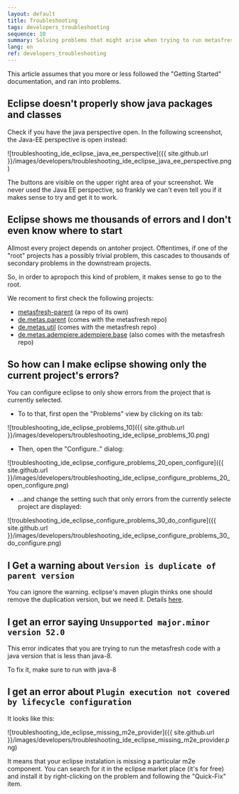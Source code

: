 ```yaml
---
layout: default
title: Troubleshooting
tags: developers_troubleshooting
sequence: 10 
summary: Solving problems that might arise when trying to run metasfresh from eclipse
lang: en
ref: developers_troubleshooting
---
```


This article assumes that you more or less followed the "Getting Started" documentation, and ran into problems.

## Eclipse doesn't properly show java packages and classes

Check if you have the java perspective open. In the following screenshot, the Java-EE perspective is open instead:

![troubleshooting_ide_eclipse_java_ee_perspective]({{ site.github.url }}/images/developers/troubleshooting_ide_eclipse_java_ee_perspective.png)

The buttons are visible on the upper right area of your screenshot.
We never used the Java EE perspective, so frankly we can't even tell you if it makes sense to try and get it to work.

## Eclipse shows me thousands of errors and I don't even know where to start

Allmost every project depends on antoher project. Oftentimes, if one of the "root" projects has a possibly trivial problem, this cascades to thousands of secondary problems in the downstream projects.

So, in order to apropoch this kind of problem, it makes sense to go to the root.

We recoment to first check the following projects:

* [metasfresh-parent](https://github.com/metasfresh/metasfresh-parent) (a repo of its own)
* [de.metas.parent](https://github.com/metasfresh/metasfresh/tree/master/de.metas.parent) (comes with the metasfresh repo)
* [de.metas.util](https://github.com/metasfresh/metasfresh/tree/master/de.metas.util) (comes with the metasfresh repo)
* [de.metas.adempiere.adempiere.base](https://github.com/metasfresh/metasfresh/tree/master/de.metas.adempiere.adempiere/base) (also comes with the metasfresh repo)

## So how can I make eclipse showing only the current project's errors?

You can configure eclipse to only show errors from the project that is currently selected.

* To to that, first open the "Problems" view by clicking on its tab:

![troubleshooting_ide_eclipse_problems_10]({{ site.github.url }}/images/developers/troubleshooting_ide_eclipse_problems_10.png)

* Then, open the "Configure.." dialog:

![troubleshooting_ide_eclipse_configure_problems_20_open_configure]({{ site.github.url }}/images/developers/troubleshooting_ide_eclipse_configure_problems_20_open_configure.png)

* ...and change the setting such that only errors from the currently selecte project are displayed: 

![troubleshooting_ide_eclipse_configure_problems_30_do_configure]({{ site.github.url }}/images/developers/troubleshooting_ide_eclipse_configure_problems_30_do_configure.png)

## I Get a warning about `Version is duplicate of parent version`

You can ignore the warning. eclipse's maven plugin thinks one should remove the duplication version, but we need it. Details [here](http://docs.metasfresh.org/pages/infrastructure/ci_en).

## I get an error saying `Unsupported major.minor version 52.0`

This error indicates that you are trying to run the metasfresh code with a java version that is less than java-8.

To fix it, make sure to run with java-8

## I get an error about `Plugin execution not covered by lifecycle configuration`

It looks like this:

![troubleshooting_ide_eclipse_missing_m2e_provider]({{ site.github.url }}/images/developers/troubleshooting_ide_eclipse_missing_m2e_provider.png)

It means that your eclipse instalation is missing a particular m2e component. You can search for it in the eclipse market place (it's for free) and install it by right-clicking on the problem and following the "Quick-Fix" item.
